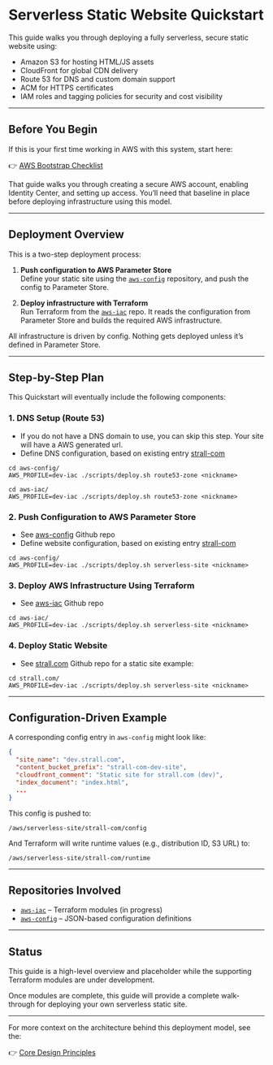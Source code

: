# Serverless Static Website Quickstart

This guide walks you through deploying a fully serverless, secure static website using:

- Amazon S3 for hosting HTML/JS assets  
- CloudFront for global CDN delivery  
- Route 53 for DNS and custom domain support  
- ACM for HTTPS certificates  
- IAM roles and tagging policies for security and cost visibility

---

## Before You Begin

If this is your first time working in AWS with this system, start here:

👉 [AWS Bootstrap Checklist](../bootstrap-checklist.md)

That guide walks you through creating a secure AWS account, enabling Identity Center, and setting up access. You’ll need that baseline in place before deploying infrastructure using this model.

---

## Deployment Overview

This is a two-step deployment process:

1. **Push configuration to AWS Parameter Store**  
   Define your static site using the [`aws-config`](https://github.com/tstrall/aws-config) repository, and push the config to Parameter Store.

2. **Deploy infrastructure with Terraform**  
   Run Terraform from the [`aws-iac`](https://github.com/tstrall/aws-iac) repo. It reads the configuration from Parameter Store and builds the required AWS infrastructure.

All infrastructure is driven by config. Nothing gets deployed unless it’s defined in Parameter Store.

---

## Step-by-Step Plan

This Quickstart will eventually include the following components:

### 1. DNS Setup (Route 53)

- If you do not have a DNS domain to use, you can skip this step. Your site will have a AWS generated url.
- Define DNS configuration, based on existing entry [strall-com](https://github.com/tstrall/aws-config/blob/main/iac/prod/route53-zone/strall-com/config.json)

```
cd aws-config/
AWS_PROFILE=dev-iac ./scripts/deploy.sh route53-zone <nickname>

cd aws-iac/
AWS_PROFILE=dev-iac ./scripts/deploy.sh route53-zone <nickname>
```

### 2. Push Configuration to AWS Parameter Store

- See [aws-config](https://github.com/tstrall/aws-config/) Github repo
- Define website configuration, based on existing entry [strall-com](https://github.com/tstrall/aws-config/blob/main/iac/prod/serverless-site/strall-com/config.json)

```
cd aws-config/
AWS_PROFILE=dev-iac ./scripts/deploy.sh serverless-site <nickname>
```

### 3. Deploy AWS Infrastructure Using Terraform

- See [aws-iac](https://github.com/tstrall/aws-iac/) Github repo
```
cd aws-iac/
AWS_PROFILE=dev-iac ./scripts/deploy.sh serverless-site <nickname>
```

### 4. Deploy Static Website 

- See [strall.com](strall.com) Github repo for a static site example:

```
cd strall.com/
AWS_PROFILE=dev-iac ./scripts/deploy.sh serverless-site <nickname>
```

---

## Configuration-Driven Example

A corresponding config entry in `aws-config` might look like:

```json
{
  "site_name": "dev.strall.com",
  "content_bucket_prefix": "strall-com-dev-site",
  "cloudfront_comment": "Static site for strall.com (dev)",
  "index_document": "index.html",
  ...
}
```

This config is pushed to:

```
/aws/serverless-site/strall-com/config
```

And Terraform will write runtime values (e.g., distribution ID, S3 URL) to:

```
/aws/serverless-site/strall-com/runtime
```

---

## Repositories Involved

- [`aws-iac`](https://github.com/tstrall/aws-iac) – Terraform modules (in progress)  
- [`aws-config`](https://github.com/tstrall/aws-config) – JSON-based configuration definitions  

---

## Status

This guide is a high-level overview and placeholder while the supporting Terraform modules are under development.

Once modules are complete, this guide will provide a complete walk-through for deploying your own serverless static site.

---

For more context on the architecture behind this deployment model, see the:

👉 [Core Design Principles](../design-principles/README.md)
